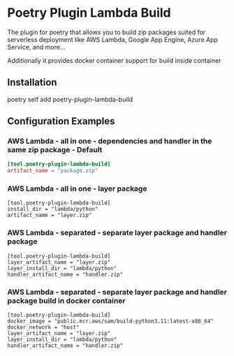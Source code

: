 # Poetry Plugin Lambda Build

The plugin for poetry that allows you to build zip packages suited for serverless deployment like AWS Lambda, Google App Engine, Azure App Service, and more...

Additionally it provides docker container support for build inside container


## Installation

poetry self add poetry-plugin-lambda-build


## Configuration Examples
### AWS Lambda - all in one - dependencies and handler in the same zip package - Default

```.toml
[tool.poetry-plugin-lambda-build]
artifact_name = "package.zip"
```

### AWS Lambda - all in one - layer package
```
[tool.poetry-plugin-lambda-build]
install_dir = "lambda/python"
artifact_name = "layer.zip"
```
### AWS Lambda - separated - separate layer package and handler package

```
[tool.poetry-plugin-lambda-build]
layer_artifact_name = "layer.zip"
layer_install_dir = "lambda/python"
handler_artifact_name = "handler.zip"
```
### AWS Lambda - separated - separate layer package and handler package build in docker container

```
[tool.poetry-plugin-lambda-build]
docker_image = "public.ecr.aws/sam/build-python3.11:latest-x86_64"
docker_network = "host"
layer_artifact_name = "layer.zip"
layer_install_dir = "lambda/python"
handler_artifact_name = "handler.zip"
```


